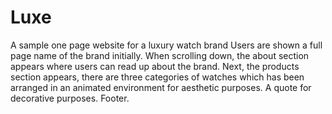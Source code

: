 # Luxe
A sample one page website for a luxury watch brand
Users are shown a full page name of the brand initially.
When scrolling down, the about section appears where users can read up about the brand.
Next, the products section appears, there are three categories of watches which has been arranged in an animated environment for aesthetic purposes.
A quote for decorative purposes.
Footer.
